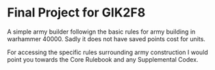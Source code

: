 # Final Project for GIK2F8


A simple army builder followign the basic rules for army building in warhammer 40000.
Sadly it does not have saved points cost for units.

For accessing the specific rules surrounding army construction I would point you towards the Core Rulebook and any Supplemental Codex.